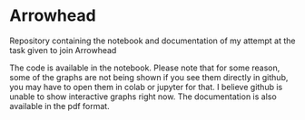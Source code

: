 # Arrowhead
Repository containing the notebook and documentation of my attempt at the task given to join Arrowhead 

The code is available in the notebook. Please note that for some reason, some of the graphs are not being shown if you see them directly in github, you may have to open them in colab or jupyter for that. I believe github is unable to show interactive graphs right now. The documentation is also available in the pdf format.
